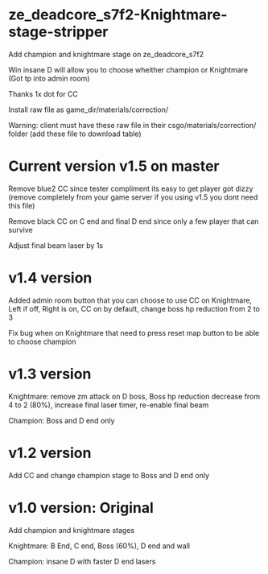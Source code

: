 # ze_deadcore_s7f2-Knightmare-stage-stripper
Add champion and knightmare stage on ze_deadcore_s7f2

Win insane D will allow you to choose wheither champion or Knightmare (Got tp into admin room)

Thanks 1x dot for CC

Install raw file as game_dir/materials/correction/

Warning: client must have these raw file in their csgo/materials/correction/ folder (add these file to download table)

# Current version v1.5 on master

Remove blue2 CC since tester compliment its easy to get player got dizzy (remove completely from your game server if you using v1.5 you dont need this file)

Remove black CC on C end and final D end since only a few player that can survive

Adjust final beam laser by 1s


# v1.4 version
Added admin room button that you can choose to use CC on Knightmare, Left if off, Right is on, CC on by default, change boss hp reduction from 2 to 3

Fix bug when on Knightmare that need to press reset map button to be able to choose champion

# v1.3 version
Knightmare: remove zm attack on D boss, Boss hp reduction decrease from 4 to 2 (80%), increase final laser timer, re-enable final beam 

Champion: Boss and D end only

# v1.2 version
Add CC and change champion stage to Boss and D end only

# v1.0 version: Original
Add champion and knightmare stages

Knightmare: B End, C end, Boss (60%), D end and wall

Champion: insane D with faster D end lasers
